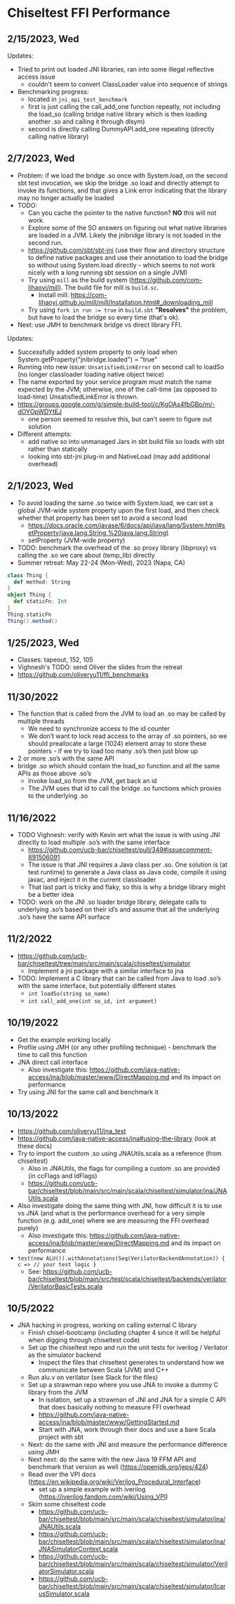 # Chiseltest FFI Performance


## 2/15/2023, Wed


Updates: 
- Tried to print out loaded JNI libraries, ran into some illegal reflective access issue
    - couldn't seem to convert ClassLoader value into sequence of strings
- Benchmarking progress:
    - located in `jni_api_test_benchmark`
    - first is just calling the call_add_one function repeatly, not including the load_so (calling bridge native library which is then loading another .so and calling it through dlsym)
    - second is directly calling DummyAPI.add_one repeating (directly calling native library)

## 2/7/2023, Wed

- Problem: if we load the bridge .so once with System.load, on the second sbt test invocation, we skip the bridge .so load and directly attempt to invoke its functions, and that gives a Link error indicating that the library may no longer actually be loaded
- TODO:
    - Can you cache the pointer to the native function? **NO** this will not work.
    - Explore some of the SO answers on figuring out what native libraries are loaded in a JVM. Likely the jnibridge library is not loaded in the second run.
    - https://github.com/sbt/sbt-jni (use their flow and directory structure to define native packages and use their annotation to load the bridge so without using System.load directly - which seems to not work nicely with a long running sbt session on a single JVM)
    - Try using `mill` as the build system (https://github.com/com-lihaoyi/mill). The build file for mill is `build.sc`.
        - Install mill: https://com-lihaoyi.github.io/mill/mill/Installation.html#_downloading_mill
    - Try using `fork in run := true` in `build.sbt` **"Resolves"** the problem, but have to load the bridge so every time (that's ok).
- Next: use JMH to benchmark bridge vs direct library FFI.

Updates:

- Successfully added system property to only load when System.getProperty("jnibridge.loaded") = "true"
- Running into new issue: `UnsatisfiedLinkError` on second call to loadSo (no longer classloader loading native object twice)
- The name exported by your service program must match the name expected by the JVM; otherwise, one of the call-time (as opposed to load-time) UnsatisfiedLinkError is thrown.
- https://groups.google.com/g/simple-build-tool/c/KgOAs4fbGBo/m/-dOYOpWDYtEJ
  - one person seemed to resolve this, but can't seem to figure out solution
- Different attempts:
  - add native so into unmanaged Jars in sbt build file so loads with sbt rather than statically
  - looking into sbt-jni plug-in and NativeLoad (may add additional overhead)

## 2/1/2023, Wed

- To avoid loading the same .so twice with System.load, we can set a global JVM-wide system property upon the first load, and then check whether that property has been set to avoid a second load
    - https://docs.oracle.com/javase/6/docs/api/java/lang/System.html#setProperty(java.lang.String,%20java.lang.String)
    - setProperty (JVM-wide property)
- TODO: benchmark the overhead of the .so proxy library (libproxy) vs calling the .so we care about (temp_lib) directly
- Summer retreat: May 22-24 (Mon-Wed), 2023 (Napa, CA)

```scala
class Thing {
  def method: String
}
object Thing {
  def staticFn: Int
}
Thing.staticFn
Thing().method()
```

## 1/25/2023, Wed

- Classes: tapeout, 152, 105
- Vighnesh's TODO: send Oliver the slides from the retreat
- https://github.com/oliveryu11/ffi_benchmarks

## 11/30/2022

- The function that is called from the JVM to load an .so may be called by multiple threads
    - We need to synchronize access to the id counter
    - We don’t want to lock read access to the array of .so pointers, so we should preallocate a large (1024) element array to store these pointers - if we try to load too many .so’s then just blow up
- 2 or more .so’s with the same API
- bridge .so which should contain the load_so function and all the same APIs as those above .so’s
    - Invoke load_so from the JVM, get back an id
    - The JVM uses that id to call the bridge .so functions which proxies to the underlying .so

## 11/16/2022

- TODO Vighnesh: verify with Kevin wrt what the issue is with using JNI directly to load multiple .so’s with the same interface
    - https://github.com/ucb-bar/chiseltest/pull/349#issuecomment-891506091
    - The issue is that JNI requires a Java class per .so. One solution is (at test runtime) to generate a Java class as Java code, compile it using javac, and inject it in the current classloader
    - That last part is tricky and flaky, so this is why a bridge library might be a better idea
- TODO: work on the JNI .so loader bridge library, delegate calls to underlying .so’s based on their id’s and assume that all the underlying .so’s have the same API surface

## 11/2/2022

- https://github.com/ucb-bar/chiseltest/tree/main/src/main/scala/chiseltest/simulator
    - Implement a jni package with a similar interface to jna
- TODO: Implement a C library that can be called from Java to load .so’s with the same interface, but potentially different states
    - `int loadSo(string so_name)`
    - `int call_add_one(int so_id, int argument)`

## 10/19/2022

- Get the example working locally
- Profile using JMH (or any other profiling technique) - benchmark the time to call this function
- JNA direct call interface
    - Also investigate this: https://github.com/java-native-access/jna/blob/master/www/DirectMapping.md and its impact on performance
- Try using JNI for the same call and benchmark it

## 10/13/2022

- https://github.com/oliveryu11/jna_test
- https://github.com/java-native-access/jna#using-the-library (look at these docs)
- Try to import the custom .so using JNAUtils.scala as a reference (from chiseltest)
    - Also in JNAUtils, the flags for compiling a custom .so are provided (in ccFlags and ldFlags)
    - https://github.com/ucb-bar/chiseltest/blob/main/src/main/scala/chiseltest/simulator/jna/JNAUtils.scala
- Also investigate doing the same thing with JNI, how difficult it is to use vs JNA (and what is the performance overhead for a very simple function (e.g. add_one) where we are measuring the FFI overhead purely)
    - Also investigate this: https://github.com/java-native-access/jna/blob/master/www/DirectMapping.md and its impact on performance
- `test(new ALU()).withAnnotations(Seq(VerilatorBackendAnnotation)) { c => // your test logic }`
    - See: https://github.com/ucb-bar/chiseltest/blob/main/src/test/scala/chiseltest/backends/verilator/VerilatorBasicTests.scala

## 10/5/2022

- JNA hacking in progress, working on calling external C library
    - Finish chisel-bootcamp (including chapter 4 since it will be helpful when digging through chiseltest code)
    - Set up the chiseltest repo and run the unit tests for iverilog / Verilator as the simulator backend
        - Inspect the files that chiseltest generates to understand how we communicate between Scala (JVM) and C++
    - Run alu.v on verilator (see Slack for the files)
    - Set up a strawman repo where you use JNA to invoke a dummy C library from the JVM
        - In isolation, set up a strawman of JNI and JNA for a simple C API that does basically nothing to measure FFI overhead
        - https://github.com/java-native-access/jna/blob/master/www/GettingStarted.md
        - Start with JNA, work through their docs and use a bare Scala project with sbt
    - Next: do the same with JNI and measure the performance difference using JMH
    - Next next: do the same with the new Java 19 FFM API and benchmark that version as well (https://openjdk.org/jeps/424)
    - Read over the VPI docs (https://en.wikipedia.org/wiki/Verilog_Procedural_Interface)
        - set up a simple example with iverilog (https://iverilog.fandom.com/wiki/Using_VPI)
    - Skim some chiseltest code
        - https://github.com/ucb-bar/chiseltest/blob/main/src/main/scala/chiseltest/simulator/jna/JNAUtils.scala
        - https://github.com/ucb-bar/chiseltest/blob/main/src/main/scala/chiseltest/simulator/jna/JNASimulatorContext.scala
        - https://github.com/ucb-bar/chiseltest/blob/main/src/main/scala/chiseltest/simulator/VerilatorSimulator.scala
        - https://github.com/ucb-bar/chiseltest/blob/main/src/main/scala/chiseltest/simulator/IcarusSimulator.scala
